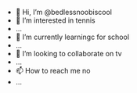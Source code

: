 - 👋 Hi, I’m @bedlessnoobiscool
- 👀 I’m interested in tennis
- ...
- 🌱 I’m currently learningc for school
-  ...
- 💞️ I’m looking to collaborate on tv
-  ...
- 📫 How to reach me no
-  ...

<!---
bedlessnoobiscool/bedlessnoobiscool is a ✨ special ✨ repository because its `README.md` (this file) appears on your GitHub profile.
You can click the Preview link to take a look at your changes.
--->

